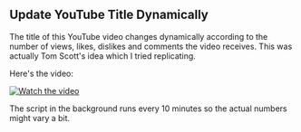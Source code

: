 ## Update YouTube Title Dynamically

The title of this YouTube video changes dynamically according to the number of views, likes, dislikes and comments the video receives. This was actually Tom Scott's idea which I tried replicating.

Here's the video:

[![Watch the video](https://img.youtube.com/vi/OHR47VYV5nI/maxresdefault.jpg)](https://youtu.be/OHR47VYV5nI)

The script in the background runs every 10 minutes so the actual numbers might vary a bit.